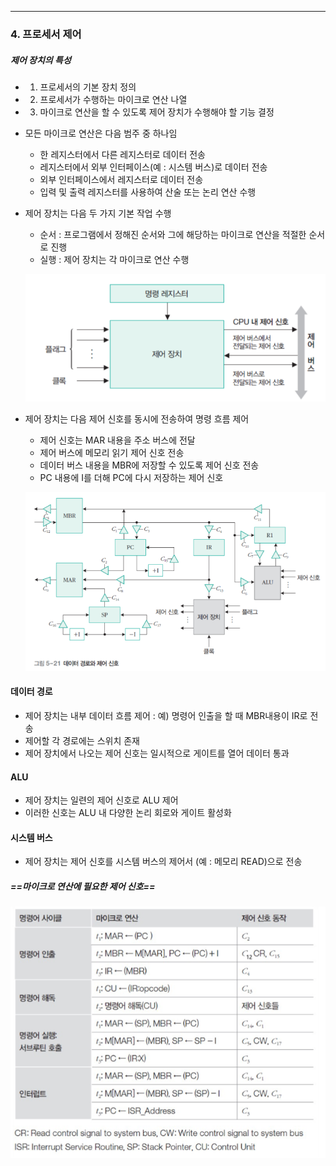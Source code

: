
---

### 4. 프로세서 제어
##### 제어 장치의 특성
- 1. 프로세서의 기본 장치 정의
- 2. 프로세서가 수행하는 마이크로 연산 나열
- 3. 마이크로 연산을 할 수 있도록 제어 장치가 수행해야 할 기능 결정
- 모든 마이크로 연산은 다음 범주 중 하나임
	- 한 레지스터에서 다른 레지스터로 데이터 전송
	- 레지스터에서 외부 인터페이스(예 : 시스템 버스)로 데이터 전송
	- 외부 인터페이스에서 레지스터로 데이터 전송
	- 입력 및 출력 레지스터를 사용하여 산술 또는 논리 연산 수행
- 제어 장치는 다음 두 가지 기본 작업 수행
	- 순서 : 프로그램에서 정해진 순서와 그에 해당하는 마이크로 연산을 적절한 순서로 진행
	- 실행 : 제어 장치는 각 마이크로 연산 수행

	![](../../../../image/Pasted%20image%2020240520192341.png)
- 제어 장치는 다음 제어 신호를 동시에 전송하여 명령 흐름 제어
	- 제어 신호는 MAR 내용을 주소 버스에 전달
	- 제어 버스에 메모리 읽기 제어 신호 전송
	- 데이터 버스 내용을 MBR에 저장할 수 있도록 제어 신호 전송
	- PC 내용에 I를 더해 PC에 다시 저장하는 제어 신호

	![](../../../../image/Pasted%20image%2020240520192500.png)

#### 데이터 경로
- 제어 장치는 내부 데이터 흐름 제어 : 예) 명령어 인출을 할 때 MBR내용이 IR로 전송
- 제어할 각 경로에는 스위치 존재
- 제어 장치에서 나오는 제어 신호는 일시적으로 게이트를 열어 데이터 통과

#### ALU
- 제어 장치는 일련의 제어 신호로 ALU 제어
- 이러한 신호는 ALU 내 다양한 논리 회로와 게이트 활성화

#### 시스템 버스
- 제어 장치는 제어 신호를 시스템 버스의 제어서 (예 : 메모리 READ)으로 전송

##### ==마이크로 연산에 필요한 제어 신호==

![](../../../../image/Pasted%20image%2020240520192728.png)
